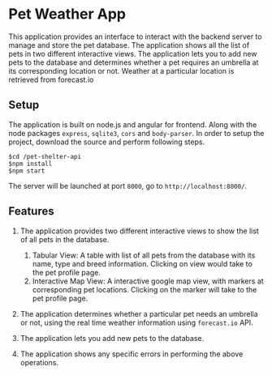 # Pet Weather App

This application provides an interface to interact with the backend server to manage and store the pet database. The application shows all the list of pets in two different interactive views. The application lets you to add new pets to the database and determines whether a pet requires an umbrella at its corresponding location or not. Weather at a particular location is retrieved from forecast.io

## Setup
The application is built on node.js and angular for frontend. Along with the node packages `express`, `sqlite3`, `cors` and `body-parser`. In order to setup the project, download the source and perform following steps.
```
$cd /pet-shelter-api
$npm install
$npm start
``` 
The server will be launched at port `8000`, go to `http://localhost:8000/`.

## Features
1. The application provides two different interactive views to show the list of all pets in the database.
    1. Tabular View: A table with list of all pets from the database with its name, type and breed information. Clicking on view would take to the pet profile page.
    2. Interactive Map View: A interactive google map view, with markers at corresponding pet locations. Clicking on the marker will take to the pet profile page.

2. The application determines whether a particular pet needs an umbrella or not, using the real time weather information using `forecast.io` API.

3. The application lets you add new pets to the database.

4. The application shows any specific errors in performing the above operations.
